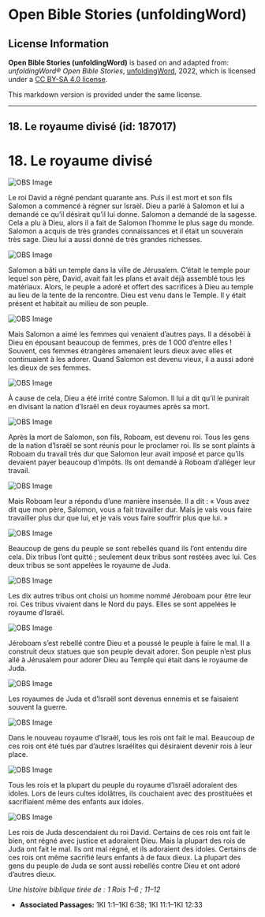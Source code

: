 # Open Bible Stories (unfoldingWord)

## License Information

**Open Bible Stories (unfoldingWord)** is based on and adapted from: _unfoldingWord® Open Bible Stories_, [unfoldingWord](https://unfoldingword.org/utw), 2022, which is licensed under a [CC BY-SA 4.0 license](https://creativecommons.org/licenses/by-sa/4.0/legalcode.en).

This markdown version is provided under the same license.



--------------------------------

## 18. Le royaume divisé (id: 187017)

18\. Le royaume divisé
======================

![OBS Image](https://cdn.aquifer.bible/aquifer-content/resources/UWOBS/jpg/360px/obs-en-18-01.jpg)

Le roi David a régné pendant quarante ans. Puis il est mort et son fils Salomon a commencé à régner sur Israël. Dieu a parlé à Salomon et lui a demandé ce qu’il désirait qu’il lui donne. Salomon a demandé de la sagesse. Cela a plu à Dieu, alors il a fait de Salomon l’homme le plus sage du monde. Salomon a acquis de très grandes connaissances et il était un souverain très sage. Dieu lui a aussi donné de très grandes richesses.

![OBS Image](https://cdn.aquifer.bible/aquifer-content/resources/UWOBS/jpg/360px/obs-en-18-02.jpg)

Salomon a bâti un temple dans la ville de Jérusalem. C’était le temple pour lequel son père, David, avait fait les plans et avait déjà assemblé tous les matériaux. Alors, le peuple a adoré et offert des sacrifices à Dieu au temple au lieu de la tente de la rencontre. Dieu est venu dans le Temple. Il y était présent et habitait au milieu de son peuple.

![OBS Image](https://cdn.aquifer.bible/aquifer-content/resources/UWOBS/jpg/360px/obs-en-18-03.jpg)

Mais Salomon a aimé les femmes qui venaient d’autres pays. Il a désobéi à Dieu en épousant beaucoup de femmes, près de 1 000 d’entre elles ! Souvent, ces femmes étrangères amenaient leurs dieux avec elles et continuaient à les adorer. Quand Salomon est devenu vieux, il a aussi adoré les dieux de ses femmes.

![OBS Image](https://cdn.aquifer.bible/aquifer-content/resources/UWOBS/jpg/360px/obs-en-18-04.jpg)

À cause de cela, Dieu a été irrité contre Salomon. Il lui a dit qu’il le punirait en divisant la nation d’Israël en deux royaumes après sa mort.

![OBS Image](https://cdn.aquifer.bible/aquifer-content/resources/UWOBS/jpg/360px/obs-en-18-05.jpg)

Après la mort de Salomon, son fils, Roboam, est devenu roi. Tous les gens de la nation d’Israël se sont réunis pour le proclamer roi. Ils se sont plaints à Roboam du travail très dur que Salomon leur avait imposé et parce qu’ils devaient payer beaucoup d’impôts. Ils ont demandé à Roboam d’alléger leur travail.

![OBS Image](https://cdn.aquifer.bible/aquifer-content/resources/UWOBS/jpg/360px/obs-en-18-06.jpg)

Mais Roboam leur a répondu d’une manière insensée. Il a dit : « Vous avez dit que mon père, Salomon, vous a fait travailler dur. Mais je vais vous faire travailler plus dur que lui, et je vais vous faire souffrir plus que lui. »

![OBS Image](https://cdn.aquifer.bible/aquifer-content/resources/UWOBS/jpg/360px/obs-en-18-07.jpg)

Beaucoup de gens du peuple se sont rebellés quand ils l’ont entendu dire cela. Dix tribus l’ont quitté ; seulement deux tribus sont restées avec lui. Ces deux tribus se sont appelées le royaume de Juda.

![OBS Image](https://cdn.aquifer.bible/aquifer-content/resources/UWOBS/jpg/360px/obs-en-18-08.jpg)

Les dix autres tribus ont choisi un homme nommé Jéroboam pour être leur roi. Ces tribus vivaient dans le Nord du pays. Elles se sont appelées le royaume d’Israël.

![OBS Image](https://cdn.aquifer.bible/aquifer-content/resources/UWOBS/jpg/360px/obs-en-18-09.jpg)

Jéroboam s’est rebellé contre Dieu et a poussé le peuple à faire le mal. Il a construit deux statues que son peuple devait adorer. Son peuple n’est plus allé à Jérusalem pour adorer Dieu au Temple qui était dans le royaume de Juda.

![OBS Image](https://cdn.aquifer.bible/aquifer-content/resources/UWOBS/jpg/360px/obs-en-18-10.jpg)

Les royaumes de Juda et d’Israël sont devenus ennemis et se faisaient souvent la guerre.

![OBS Image](https://cdn.aquifer.bible/aquifer-content/resources/UWOBS/jpg/360px/obs-en-18-11.jpg)

Dans le nouveau royaume d’Israël, tous les rois ont fait le mal. Beaucoup de ces rois ont été tués par d’autres Israélites qui désiraient devenir rois à leur place.

![OBS Image](https://cdn.aquifer.bible/aquifer-content/resources/UWOBS/jpg/360px/obs-en-18-12.jpg)

Tous les rois et la plupart du peuple du royaume d’Israël adoraient des idoles. Lors de leurs cultes idolâtres, ils couchaient avec des prostituées et sacrifiaient même des enfants aux idoles.

![OBS Image](https://cdn.aquifer.bible/aquifer-content/resources/UWOBS/jpg/360px/obs-en-18-13.jpg)

Les rois de Juda descendaient du roi David. Certains de ces rois ont fait le bien, ont régné avec justice et adoraient Dieu. Mais la plupart des rois de Juda ont fait le mal. Ils ont mal régné, et ils adoraient des idoles. Certains de ces rois ont même sacrifié leurs enfants à de faux dieux. La plupart des gens du peuple de Juda se sont aussi rebellés contre Dieu et ont adoré d’autres dieux.

*Une histoire biblique tirée de : 1 Rois 1–6 ; 11–12*

* **Associated Passages:** 1KI 1:1–1KI 6:38; 1KI 11:1–1KI 12:33

